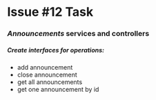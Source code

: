 # Issue #12 Task
### *Announcements* services and controllers
##### Create interfaces for operations:
* add announcement
* close announcement
* get all announcements
* get one announcement by id
